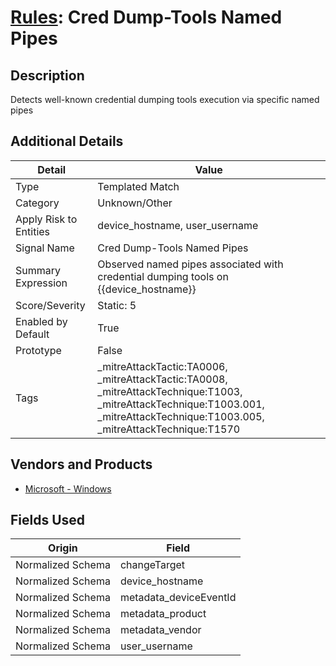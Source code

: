 # [Rules](README.md): Cred Dump-Tools Named Pipes

## Description
Detects well-known credential dumping tools execution via specific named pipes

## Additional Details
|Detail|Value|
|----|----|
|Type|Templated Match|
|Category|Unknown/Other|
|Apply Risk to Entities|device_hostname, user_username|
|Signal Name|Cred Dump-Tools Named Pipes|
|Summary Expression|Observed named pipes associated with credential dumping tools on {{device_hostname}}|
|Score/Severity|Static: 5|
|Enabled by Default|True|
|Prototype|False|
|Tags|_mitreAttackTactic:TA0006, _mitreAttackTactic:TA0008, _mitreAttackTechnique:T1003, _mitreAttackTechnique:T1003.001, _mitreAttackTechnique:T1003.005, _mitreAttackTechnique:T1570|
## Vendors and Products
- [Microsoft - Windows](../products/1ff7546c-cb36-4a24-87f7-89d2cecc5761.md)


## Fields Used

|Origin|Field|
|----|----|
|Normalized Schema|changeTarget|
|Normalized Schema|device_hostname|
|Normalized Schema|metadata_deviceEventId|
|Normalized Schema|metadata_product|
|Normalized Schema|metadata_vendor|
|Normalized Schema|user_username|


